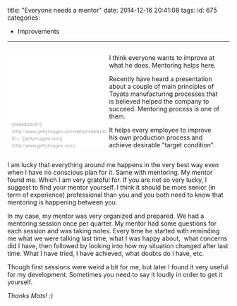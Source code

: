 title: "Everyone needs a mentor"
date: 2014-12-16 20:41:08
tags:
id: 675
categories:
  - Improvements
---

<div style="display: inline-block; width: 100%;">
<div class="getty embed image" style="background-color: #fff; display: inline-block; font-family: 'Helvetica Neue',Arial,sans-serif; color: #a7a7a7; font-size: 11px; width: 45%; max-width: 380px;">
<div style="overflow: hidden; position: relative; height: 0; padding: 66.666667% 0 0 0; width: 100%;"><iframe style="display: inline-block; position: absolute; top: 0; left: 0; width: 100%; height: 100%;" src="//embed.gettyimages.com/embed/466843081?et=phSNvcUjRnd-At0TM6kZlQ&amp;flyout=off&amp;sig=0vd4HjD9na6LpFQYquFTAu8rGgtVWOd0uDziOClpeRU=" width="380" height="253" frameborder="0" scrolling="no"></iframe></div>
<div style="padding: 0; margin: 0 0 0 10px; text-align: left;">[#466843081](http://www.gettyimages.com/detail/466843081) / [gettyimages.com](http://www.gettyimages.com)</div>
</div>
<div style="display: inline-block; width: 50%;">

I think everyone wants to improve at what he does. Mentoring helps here.

Recently have heard a presentation about a couple of main principles of Toyota manufacturing processes that is believed helped the company to succeed. Mentoring process is one of them.

It helps every employee to improve his own production process and achieve desirable "target condition".

</div>
</div>

I am lucky that everything around me happens in the very best way even when I have no conscious plan for it. Same with mentoring. My mentor found me. Which I am very grateful for. If you are not so very lucky, I suggest to find your mentor yourself. I think it should be more senior (in term of experience) professional than you and you both need to know that mentoring is happening between you.

In my case, my mentor was very organized and prepared. We had a mentoring session once per quarter. My mentor had some questions for each session and was taking notes. Every time he started with reminding me what we were talking last time, what I was happy about,  what concerns did I have, then followed by looking into how my situation changed after last time. What I have tried, I have achieved, what doubts do I have, etc.

Though first sessions were weird a bit for me, but later I found it very useful for my development. Sometimes you need to say it loudly in order to get it yourself.

_Thanks Mats! :)_